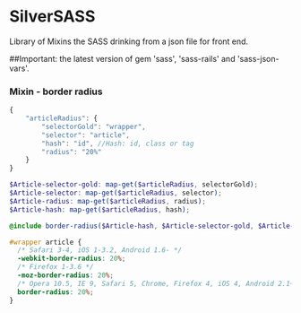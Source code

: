 # SilverSASS
Library of Mixins the SASS drinking from a json file for front end. 

##Important: the latest version of gem 'sass', 'sass-rails' and 'sass-json-vars'.

### Mixin - border radius
```javascript
{
	"articleRadius": {
		"selectorGold": "wrapper",
		"selector": "article",
		"hash": "id", //Hash: id, class or tag
		"radius": "20%"
	}
}
```

```scss
$Article-selector-gold: map-get($articleRadius, selectorGold);
$Article-selector: map-get($articleRadius, selector);
$Article-radius: map-get($articleRadius, radius);
$Article-hash: map-get($articleRadius, hash);
```

```scss
@include border-radius($Article-hash, $Article-selector-gold, $Article-selector, $Article-radius);
```

```css
#wrapper article {
  /* Safari 3-4, iOS 1-3.2, Android 1.6- */
  -webkit-border-radius: 20%;
  /* Firefox 1-3.6 */
  -moz-border-radius: 20%;
  /* Opera 10.5, IE 9, Safari 5, Chrome, Firefox 4, iOS 4, Android 2.1+ */
  border-radius: 20%; 
}
```